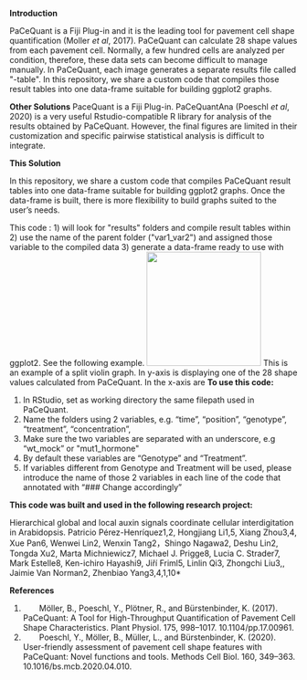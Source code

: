 **Introduction**

PaCeQuant is a Fiji Plug-in and it is the leading tool for pavement cell shape quantification (Moller _et al_, 2017). PaCeQuant can calculate 28 shape values from each pavement cell. Normally, a few hundred cells are analyzed per condition, therefore, these data sets can become difficult to manage manually. In PaCeQuant, each image generates a separate results file called "-table". In this repository, we share a custom code that compiles those result tables into one data-frame suitable for building ggplot2 graphs. 

**Other Solutions**
PaceQuant is a Fiji Plug-in. PaCeQuantAna (Poeschl _et al_, 2020) is a very useful Rstudio-compatible R library for analysis of the results obtained by PaCeQuant. However, the final figures are limited in their customization and specific pairwise statistical analysis is difficult to integrate.

**This Solution**

In this repository, we share a custom code that compiles PaCeQuant result tables into one data-frame suitable for building ggplot2 graphs. Once the data-frame is built, there is more flexibility to build graphs suited to the user’s needs.

This code : 1) will look for "results" folders and compile result tables within 2) use the name of the parent folder ("var1_var2") and assigned those variable to the compiled data 3) generate a data-frame ready to use with ggplot2. See the following example.
<img src="https://github.com/pperezh/global-local-auxin/assets/80292580/d705bb5c-402b-4e5a-af9f-8294b757a4f0" width="200" height="200">
This is an example of a split violin graph. In y-axis is displaying one of the 28 shape values calculated from PaCeQuant. In the x-axis are
**To use this code:**

1. In RStudio, set as working directory the same filepath used in PaCeQuant.  
2. Name the folders using 2 variables, e.g. “time”, “position”, “genotype”, “treatment”, “concentration”, 
3. Make sure the two variables are separated with an underscore, e.g “wt_mock” or "mut1_hormone"
4. By default these variables are “Genotype” and “Treatment”.
5. If variables different from Genotype and Treatment will be used, please introduce the name of those 2 variables in each line of the code that annotated with  “### Change accordingly”

**This code was built and used in the following research project:**

Hierarchical global and local auxin signals coordinate cellular interdigitation in Arabidopsis.
Patricio Pérez-Henríquez1,2, Hongjiang Li1,5, Xiang Zhou3,4, Xue Pan6, Wenwei Lin2, Wenxin Tang2，Shingo Nagawa2, Deshu Lin2, Tongda Xu2, Marta Michniewicz7, Michael J. Prigge8, Lucia C. Strader7, Mark Estelle8, Ken-ichiro Hayashi9, Jiří Friml5, Linlin Qi3, Zhongchi Liu3,, Jaimie Van Norman2, Zhenbiao Yang3,4,1,10*

**References**

1.    Möller, B., Poeschl, Y., Plötner, R., and Bürstenbinder, K. (2017). PaCeQuant: A Tool for High-Throughput Quantification of Pavement Cell Shape Characteristics. Plant Physiol. 175, 998–1017. 10.1104/pp.17.00961.
2.    Poeschl, Y., Möller, B., Müller, L., and Bürstenbinder, K. (2020). User-friendly assessment of pavement cell shape features with PaCeQuant: Novel functions and tools. Methods Cell Biol. 160, 349–363. 10.1016/bs.mcb.2020.04.010. 

